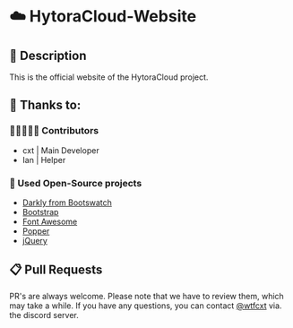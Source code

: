 # ☁️ HytoraCloud-Website
## 📎 Description
This is the official website of the HytoraCloud project.
## 🙏 Thanks to:
### 🧑🏻‍🤝‍🧑🏻 Contributors
 * cxt | Main Developer
 * Ian | Helper
### 🚧 Used Open-Source projects
 * [Darkly from Bootswatch](https://github.com/thomaspark/bootswatch/)
 * [Bootstrap](https://github.com/twbs/bootstrap)
 * [Font Awesome](https://github.com/FortAwesome/Font-Awesome)
 * [Popper](https://github.com/popperjs/popper-core)
 * [jQuery](https://github.com/jquery/jquery)
## 📋 Pull Requests
PR's are always welcome. Please note that we have to review them, which may take a while. If you have any questions, you can contact [@wtfcxt](https://github.com/wtfcxt) via. the discord server.
